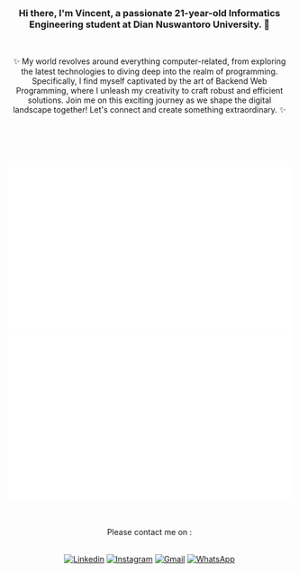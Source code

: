 <br>

<h3 align="center">Hi there, I'm Vincent, a passionate 21-year-old Informatics Engineering student at Dian Nuswantoro University. 👋</h3>
<br>
<p align="center">
✨ My world revolves around everything computer-related, from exploring the latest technologies to diving deep into the realm of programming. Specifically, I find myself captivated by the art of Backend Web Programming, where I unleash my creativity to craft robust and efficient solutions. Join me on this exciting journey as we shape the digital landscape together! Let's connect and create something extraordinary. ✨
</p>
  
<br>

## ##
<br>
<p align="center">
  <img src="https://raw.githubusercontent.com/vincentmoel/github-stats-transparent/output/generated/overview.svg" />
  <img src="https://raw.githubusercontent.com/vincentmoel/github-stats-transparent/output/generated/languages.svg" />
</p>

## ##

<br>

<div align="center">
  <div align="center">
    Please contact me on :
  </div>
  
  <br>
  
  [![Linkedin](https://img.icons8.com/color/48/000000/linkedin.png)](https://www.linkedin.com/in/vincentmoeljopranoto/)
  [![Instagram](https://img.icons8.com/fluency/48/000000/instagram-new.png)](https://www.instagram.com/vincent.moel/)
  [![Gmail](https://img.icons8.com/color/48/000000/gmail-new.png)](mailto:vincentmoeljopranoto@gmail.com)
  [![WhatsApp](https://img.icons8.com/color/48/000000/whatsapp--v1.png)](https://wa.me/6285163121059)
  
</div>
